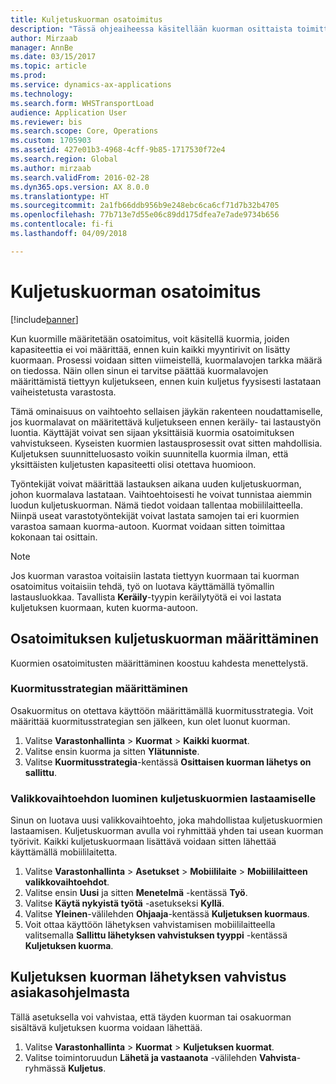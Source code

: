 ```yaml
---
title: Kuljetuskuorman osatoimitus
description: "Tässä ohjeaiheessa käsitellään kuorman osittaista toimittamista ja kuormituksen kapasiteettisuunnittelun lykkäämistä."
author: Mirzaab
manager: AnnBe
ms.date: 03/15/2017
ms.topic: article
ms.prod: 
ms.service: dynamics-ax-applications
ms.technology: 
ms.search.form: WHSTransportLoad
audience: Application User
ms.reviewer: bis
ms.search.scope: Core, Operations
ms.custom: 1705903
ms.assetid: 427e01b3-4968-4cff-9b85-1717530f72e4
ms.search.region: Global
ms.author: mirzaab
ms.search.validFrom: 2016-02-28
ms.dyn365.ops.version: AX 8.0.0
ms.translationtype: HT
ms.sourcegitcommit: 2a1fb66ddb956b9e248ebc6ca6cf71d7b32b4705
ms.openlocfilehash: 77b713e7d55e06c89dd175dfea7e7ade9734b656
ms.contentlocale: fi-fi
ms.lasthandoff: 04/09/2018

---
```


# <a name="partial-shipment-of-a-transport-load"></a>Kuljetuskuorman osatoimitus

[!include[banner](../includes/banner.md)]

Kun kuormille määritetään osatoimitus, voit käsitellä kuormia, joiden kapasiteettia ei voi määrittää, ennen kuin kaikki myyntirivit on lisätty kuormaan. Prosessi voidaan sitten viimeistellä, kuormalavojen tarkka määrä on tiedossa. Näin ollen sinun ei tarvitse päättää kuormalavojen määrittämistä tiettyyn kuljetukseen, ennen kuin kuljetus fyysisesti lastataan vaiheistetusta varastosta.

Tämä ominaisuus on vaihtoehto sellaisen jäykän rakenteen noudattamiselle, jos kuormalavat on määritettävä kuljetukseen ennen keräily- tai lastaustyön luontia. Käyttäjät voivat sen sijaan yksittäisiä kuormia osatoimituksen vahvistukseen. Kyseisten kuormien lastausprosessit ovat sitten mahdollisia. Kuljetuksen suunnitteluosasto voikin suunnitella kuormia ilman, että yksittäisten kuljetusten kapasiteetti olisi otettava huomioon.

Työntekijät voivat määrittää lastauksen aikana uuden kuljetuskuorman, johon kuormalava lastataan. Vaihtoehtoisesti he voivat tunnistaa aiemmin luodun kuljetuskuorman. Nämä tiedot voidaan tallentaa mobiililaitteella. Niinpä useat varastotyöntekijät voivat lastata samojen tai eri kuormien varastoa samaan kuorma-autoon. Kuormat voidaan sitten toimittaa kokonaan tai osittain.

> [!NOTE] 
> Jos kuorman varastoa voitaisiin lastata tiettyyn kuormaan tai kuorman osatoimitus voitaisiin tehdä, työ on luotava käyttämällä työmallin lastausluokkaa. Tavallista **Keräily**-tyypin keräilytyötä ei voi lastata kuljetuksen kuormaan, kuten kuorma-autoon.

## <a name="set-up-transport-loads-for-partial-shipment"></a>Osatoimituksen kuljetuskuorman määrittäminen

Kuormien osatoimitusten määrittäminen koostuu kahdesta menettelystä.

### <a name="set-the-loading-strategy"></a>Kuormitusstrategian määrittäminen

Osakuormitus on otettava käyttöön määrittämällä kuormitusstrategia. Voit määrittää kuormitusstrategian sen jälkeen, kun olet luonut kuorman.

1. Valitse **Varastonhallinta** \> **Kuormat** \> **Kaikki kuormat**.
2. Valitse ensin kuorma ja sitten **Ylätunniste**.
3. Valitse **Kuormitusstrategia**-kentässä **Osittaisen kuorman lähetys on sallittu**.

### <a name="create-a-menu-item-for-loading-of-transport-loads"></a>Valikkovaihtoehdon luominen kuljetuskuormien lastaamiselle

Sinun on luotava uusi valikkovaihtoehto, joka mahdollistaa kuljetuskuormien lastaamisen. Kuljetuskuorman avulla voi ryhmittää yhden tai usean kuorman työrivit. Kaikki kuljetuskuormaan lisättävä voidaan sitten lähettää käyttämällä mobiililaitetta.

1. Valitse **Varastonhallinta** \> **Asetukset** \> **Mobiililaite** \> **Mobiililaitteen valikkovaihtoehdot**.
2. Valitse ensin **Uusi** ja sitten **Menetelmä** -kentässä **Työ**.
3. Valitse **Käytä nykyistä työtä** -asetukseksi **Kyllä**.
4. Valitse **Yleinen**-välilehden **Ohjaaja**-kentässä **Kuljetuksen kuormaus**.
5. Voit ottaa käyttöön lähetyksen vahvistamisen mobiililaitteella valitsemalla **Sallittu lähetyksen vahvistuksen tyyppi** -kentässä **Kuljetuksen kuorma**.

## <a name="confirm-shipment-of-a-transport-load-from-the-client"></a>Kuljetuksen kuorman lähetyksen vahvistus asiakasohjelmasta

Tällä asetuksella voi vahvistaa, että täyden kuorman tai osakuorman sisältävä kuljetuksen kuorma voidaan lähettää.

1. Valitse **Varastonhallinta** \> **Kuormat** \> **Kuljetuksen kuormat**.
2. Valitse toimintoruudun **Lähetä ja vastaanota** -välilehden **Vahvista**-ryhmässä **Kuljetus**.

